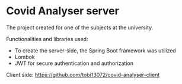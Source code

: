 ﻿# Covid Analyser server

The project created for one of the subjects at the university.

 Functionalities and libraries used:
 - To create the server-side, the Spring Boot framework was utilized
 - Lombok
 - JWT for secure authentication and authorization

Client side: https://github.com/tobi13072/covid-analyser-client
